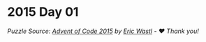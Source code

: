 # 2015 Day 01

*Puzzle Source: [Advent of Code 2015](https://adventofcode.com/2015/day/1) by [Eric Wastl](https://github.com/topaz) - ♥️ Thank you!*
